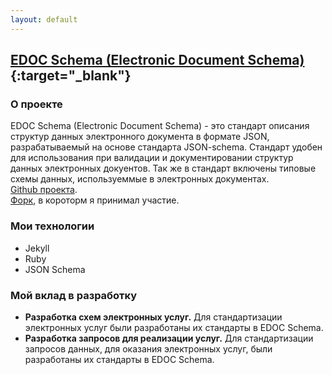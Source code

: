 ```yaml
---
layout: default
---
```

## [EDOC Schema (Electronic Document Schema)](http://edoc-schema.kzn.ru/){:target="_blank"}

### О проекте
EDOC Schema (Electronic Document Schema) - это стандарт описания структур данных электронного документа в формате JSON, разрабатываемый на основе стандарта JSON-schema. Стандарт удобен для использования при валидации и документировании структур данных электронных докуентов. Так же в стандарт включены типовые схемы данных, используеммые в электронных документах.\
[Github проекта](https://github.com/kznru/edoc-schema).\
[Форк](https://github.com/headmade/edoc-schema/tree/feature/uslugi_schemas), в короторм я принимал участие.
### Мои технологии
- Jekyll
- Ruby
- JSON Schema

### Мой вклад в разработку
- **Разработка схем электронных услуг.**
  Для стандартизации электронных услуг были разработаны их стандарты в EDOC Schema.
- **Разработка запросов для реализации услуг.**
  Для стандартизации запросов данных, для оказания электронных услуг, были разработаны их стандарты в EDOC Schema.
